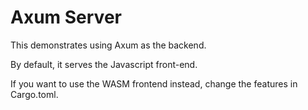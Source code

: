 # Axum Server

This demonstrates using Axum as the backend.

By default, it serves the Javascript front-end.

If you want to use the WASM frontend instead, change the features in Cargo.toml.
